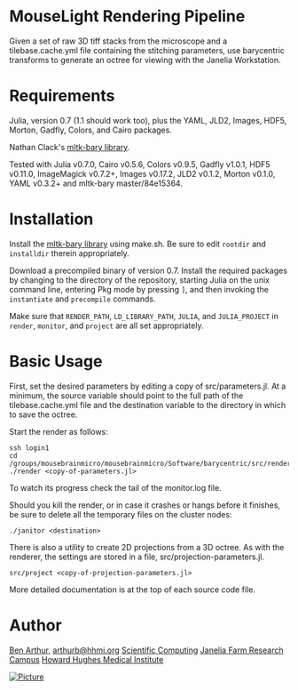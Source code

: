 MouseLight Rendering Pipeline
=============================

Given a set of raw 3D tiff stacks from the microscope and a tilebase.cache.yml
file containing the stitching parameters, use barycentric transforms to
generate an octree for viewing with the Janelia Workstation.


Requirements
============

Julia, version 0.7 (1.1 should work too), plus the YAML, JLD2, Images,
HDF5, Morton, Gadfly, Colors, and Cairo packages.

Nathan Clack's [mltk-bary library](https://github.com/nclack/barry).

Tested with Julia v0.7.0, Cairo v0.5.6, Colors v0.9.5, Gadfly v1.0.1, HDF5
v0.11.0, ImageMagick v0.7.2+, Images v0.17.2, JLD2 v0.1.2, Morton v0.1.0,
YAML v0.3.2+ and mltk-bary master/84e15364.



Installation
============

Install the [mltk-bary library](https://github.com/nclack/barry) using make.sh.
Be sure to edit ```rootdir``` and ```installdir``` therein appropriately.

Download a precompiled binary of version 0.7.  Install the required packages
by changing to the directory of the repository, starting Julia on the unix
command line, entering Pkg mode by pressing `]`, and then invoking the
`instantiate` and `precompile` commands.

Make sure that ```RENDER_PATH```, ```LD_LIBRARY_PATH```, ```JULIA```,
and ```JULIA_PROJECT``` in ```render```, ```monitor```, and ```project```
are all set appropriately.


Basic Usage
===========

First, set the desired parameters by editing a copy of src/parameters.jl.
At a minimum, the source variable should point to the full path of the
tilebase.cache.yml file and the destination variable to the directory in
which to save the octree.

Start the render as follows:

```
ssh login1
cd /groups/mousebrainmicro/mousebrainmicro/Software/barycentric/src/render
./render <copy-of-parameters.jl>
```

To watch its progress check the tail of the monitor.log file.

Should you kill the render, or in case it crashes or hangs before it finishes,
be sure to delete all the temporary files on the cluster nodes:

```
./janitor <destination>
```

There is also a utility to create 2D projections from a 3D octree.  As with
the renderer, the settings are stored in a file, src/projection-parameters.jl.

```
src/project <copy-of-projection-parameters.jl>
```

More detailed documentation is at the top of each source code file.


Author
======

[Ben Arthur](http://www.janelia.org/people/research-resources-staff/ben-arthur), arthurb@hhmi.org
[Scientific Computing](http://www.janelia.org/research-resources/computing-resources)
[Janelia Farm Research Campus](http://www.janelia.org)
[Howard Hughes Medical Institute](http://www.hhmi.org)

[![Picture](/hhmi_janelia_160px.png)](http://www.janelia.org)
